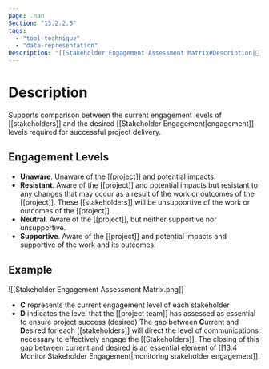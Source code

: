 ```yaml
---
page: .nan
Section: "13.2.2.5"
tags:
  - "tool-technique"
  - "data-representation"
Description: "[[Stakeholder Engagement Assessment Matrix#Description|📝]]"
---
```

# Description
Supports comparison between the current engagement levels of [[stakeholders]] and the desired [[Stakeholder Engagement|engagement]] levels required for successful project delivery.
## Engagement Levels
- **Unaware**. Unaware of the [[project]] and potential impacts.
- **Resistant**. Aware of the [[project]] and potential impacts but resistant to any changes that may occur as a result of the work or outcomes of the [[project]]. These [[stakeholders]] will be unsupportive of the work or outcomes of the [[project]].
- **Neutral**. Aware of the [[project]], but neither supportive nor unsupportive.
- **Supportive**. Aware of the [[project]] and potential impacts and supportive of the work and its outcomes.
## Example
![[Stakeholder Engagement Assessment Matrix.png]]
- **C** represents the current engagement level of each stakeholder
- **D** indicates the level that the [[project team]] has assessed as essential to ensure project success (desired)
The gap between **C**urrent and **D**esired for each [[stakeholders]] will direct the level of communications necessary to effectively engage the [[Stakeholders]]. The closing of this gap between current and desired is an essential element of [[13.4 Monitor Stakeholder Engagement|monitoring stakeholder engagement]].